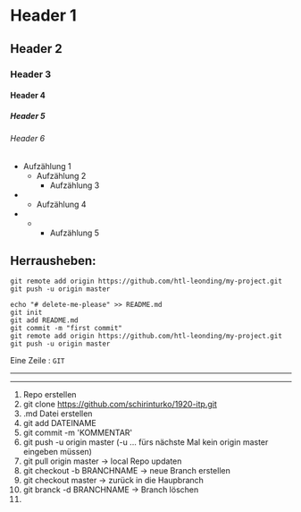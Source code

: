 # Header 1
## Header 2
### Header 3
#### Header 4
##### Header 5
###### Header 6

- Aufzählung 1
  - Aufzählung 2
    - Aufzählung 3
- - Aufzählung 4
- - - Aufzählung 5

## Herrausheben:
```
git remote add origin https://github.com/htl-leonding/my-project.git
git push -u origin master
```

```
echo "# delete-me-please" >> README.md
git init
git add README.md
git commit -m "first commit"
git remote add origin https://github.com/htl-leonding/my-project.git
git push -u origin master
```

Eine Zeile : `GIT`

---------------------
---------------------

1. Repo erstellen
2. git clone https://github.com/schirinturko/1920-itp.git
3. .md Datei erstellen
4. git add DATEINAME
5. git commit -m 'KOMMENTAR'
6. git push -u origin master (-u ... fürs nächste Mal kein origin master eingeben müssen)
7. git pull origin master -> local Repo updaten
8. git checkout -b BRANCHNAME -> neue Branch erstellen
9. git checkout master -> zurück in die Haupbranch
10. git branck -d BRANCHNAME -> Branch löschen
11. 